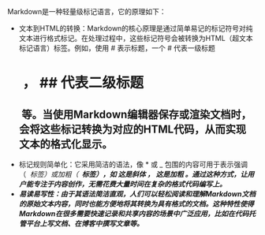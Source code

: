 Markdown是一种轻量级标记语言，它的原理如下：
 
- 文本到HTML的转换：Markdown的核心原理是通过简单易记的标记符号对纯文本进行格式标记。在处理过程中，这些标记符号会被转换为HTML（超文本标记语言）标签。例如，使用 # 表示标题，一个 # 代表一级标题 <h1> ， ## 代表二级标题 <h2> 等。当使用Markdown编辑器保存或渲染文档时，会将这些标记转换为对应的HTML代码，从而实现文本的格式化显示。
- 标记规则简单化：它采用简洁的语法，像 * 或 _ 包围的内容可用于表示强调（ <em> 标签）或加粗（ <strong> 标签），如 *这是斜体* ， **这是加粗** 。通过这种方式，让用户能专注于内容创作，无需花费大量时间在复杂的格式代码编写上。
- 易读易写性：由于其语法简洁直观，人们可以轻松阅读和理解Markdown文档的原始文本内容，同时也能方便地将其转换为具有格式的文档。这种特性使得Markdown在很多需要快速记录和共享内容的场景中广泛应用，比如在代码托管平台上写文档、在博客中撰写文章等。
